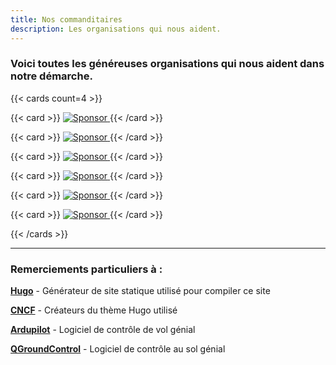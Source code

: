 ```yaml
---
title: Nos commanditaires
description: Les organisations qui nous aident.
---
```


### Voici toutes les généreuses organisations qui nous aident dans notre démarche.

{{< cards count=4 >}}

{{< card >}}
[ ![Sponsor](/img/sponsors/dupont.svg) ](https://www.dupont.ca/)
{{< /card >}}

{{< card >}}
[ ![Sponsor](/img/sponsors/hts.svg) ](https://www.hts.com/)
{{< /card >}}

{{< card >}}
[ ![Sponsor](/img/sponsors/ceed.svg) ](https://ceed-uottawa.ca/)
{{< /card >}}

{{< card >}}
[ ![Sponsor](/img/sponsors/eef.svg) ](https://www.uottawa.ca/faculty-engineering/student-experience/funding-student-initiatives)
{{< /card >}}

{{< card >}}
[ ![Sponsor](/img/sponsors/rhystone.svg) ](https://www.rhystone.com/)
{{< /card >}}

{{< card >}}
[ ![Sponsor](/img/sponsors/tmotor.svg.svg) ](https://store.tmotor.com/)
{{< /card >}}


{{< /cards >}}

 ---
 
 ### Remerciements particuliers à :
 
 [**Hugo**](https://gohugo.io/) - Générateur de site statique utilisé pour compiler ce site
 
 [**CNCF**](https://www.cncf.io/) - Créateurs du thème Hugo utilisé
 
 [**Ardupilot**](https://ardupilot.org/) - Logiciel de contrôle de vol génial
 
  [**QGroundControl**](https://qgroundcontrol.com/) - Logiciel de contrôle au sol génial
